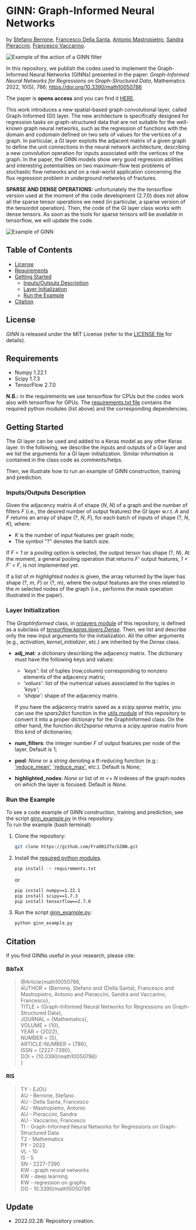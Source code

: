 # GINN: Graph-Informed Neural Networks

by [Stefano Berrone](https://www.researchgate.net/profile/Stefano-Berrone), [Francesco Della Santa](https://www.researchgate.net/profile/Francesco-Della-Santa), [Antonio Mastropietro](https://www.researchgate.net/profile/Antonio-Mastropietro), [Sandra Pieraccini](https://www.researchgate.net/profile/Sandra-Pieraccini), [Francesco Vaccarino](https://www.researchgate.net/profile/Francesco-Vaccarino).

![Example of the action of a GINN filter](https://www.mdpi.com/mathematics/mathematics-10-00786/article_deploy/html/images/mathematics-10-00786-g001-550.jpg)

In this repository, we publish the codes used to implement the Graph-Informed Neural Networks (GINNs) presented in the paper:
_Graph-Informed Neural Networks for Regressions on Graph-Structured Data_, Mathematics 2022, 10(5), 786; https://doi.org/10.3390/math10050786

The paper is **opens access** and you can find it [HERE](https://www.mdpi.com/2227-7390/10/5/786/htm).

This work introduces a new spatial-based graph convolutional layer, called Graph-Informed (GI) layer. The new architecture is specifically designed for regression tasks on graph-structured data that are not suitable for the well-known graph neural networks, such as the regression of functions with the domain and codomain defined on two sets of values for the vertices of a graph. In particular, a GI layer exploits the adjacent matrix of a given graph to define the unit connections in the neural network architecture, describing a new convolution operation for inputs associated with the vertices of the graph. 
In the paper, the GINN models show very good regression abilities and interesting potentialities on two maximum-flow test problems of stochastic flow networks and on a real-world application concerning the flux regression problem in underground networks of fractures.

**SPARSE AND DENSE OPERATIONS:** unfortunately the the tensorflow version used at the moment of the code development (2.7.0) does not allow all the sparse tensor operations we need (in particular, a sparse version of the tensordot operation). Then, the code of the GI layer class works with dense tensors. As soon as the tools for sparse tensors will be available in tensorflow, we will update the code.

![Example of GINN](https://www.mdpi.com/mathematics/mathematics-10-00786/article_deploy/html/images/mathematics-10-00786-g005-550.jpg)

## Table of Contents
- [License](https://github.com/Fra0013To/GINN/edit/main/README.md#license)
- [Requirements](https://github.com/Fra0013To/GINN/edit/main/README.md#requirements)
- [Getting Started](https://github.com/Fra0013To/GINN/edit/main/README.md#getting-started)
  - [Inputs/Outputs Description](https://github.com/Fra0013To/GINN/edit/main/README.md#inputsoutputs-description)
  - [Layer Initialization](https://github.com/Fra0013To/GINN/edit/main/README.md#layer-initialization)
  - [Run the Example](https://github.com/Fra0013To/GINN/edit/main/README.md#run-the-example)
- [Citation](https://github.com/Fra0013To/GINN/edit/main/README.md#citation)

## License
_GINN_ is released under the MIT License (refer to the [LICENSE file](https://github.com/Fra0013To/GINN/blob/main/LICENSE) for details).

## Requirements
- Numpy 1.22.1
- Scipy 1.7.3
- TensorFlow 2.7.0

**N.B.:** in the requirements we use tensorflow for CPUs but the codes work also with tensorflow for GPUs. The [requirements.txt file](https://github.com/Fra0013To/GINN/blob/main/requirements.txt) contains the required python modules (list above) and the corresponding dependencies.

## Getting Started
The GI layer can be used and added to a Keras model as any other Keras layer. In the following, we describe the inputs and outputs of a GI layer and we list the arguments for a GI layer initialization. Similar information is contained in the class code as comments/helps.

Then, we illustrate how to run an example of GINN construction, training and prediction.

### Inputs/Outputs Description
Given the adjacency matrix _A_ of shape (_N_, _N_) of a graph and the number of filters _F_ (i.e., the desired number of output features) the GI layer w.r.t. _A_ and _F_ returns an array of shape (?, _N_, _F_), for each batch of inputs of shape (?, _N_, _K_), where:
- _K_ is the number of input features per graph node;
- The symbol "?" denotes the batch size.

If _F = 1_ or a _pooling option_ is selected, the output tensor has shape (?, _N_). At the moment, a general pooling operation that returns _F'_ output features, _1 < F' < F_, is not implemented yet.

If a list of _m_ _highlighted nodes_ is given, the array returned by the layer has shape (?, _m_, _F_) or (?, _m_), where the output features are the ones related to the _m_ selected nodes of the graph (i.e., performs the mask operation illustrated in the paper).

### Layer Initialization
The _GraphInformed_ class, in [nnlayers module](https://github.com/Fra0013To/GINN/blob/main/nnlayers.py) of this repository, is defined as a subclass of [_tensorflow.keras.layers.Dense_](https://www.tensorflow.org/api_docs/python/tf/keras/layers/Dense). Then, we list and describe only the new input arguments for the initialization. All the other arguments (e.g., _activation_, _kernel_initializer_, etc.) are inherited by the _Dense_ class.

- **adj_mat**: a dictionary describing the adjacency matrix. The dictionary must have the following keys and values:
  - _'keys'_: list of tuples (row,column) corresponding to nonzero elements of the adjacency matrix;
  - _'values'_: list of the numerical values associated to the tuples in _'keys'_;
  - _'shape'_: shape of the adjacency matrix.
  
  If you have the adjacency matrix saved as a _scipy.sparse_ matrix, you can use the _spars2dict_ function in the [utils module](https://github.com/Fra0013To/GINN/blob/main/utils.py) of this repository to convert it into a proper dictionary for the GraphInformed class. On the other hand, the function _dict2sparse_ returns a _scipy.sparse_ matrix from this kind of dictionaries;
- **num_filters**: the integer number _F_ of output features per node of the layer. Default is 1;
- **pool**: _None_ or a _string_ denoting a tf-reducing function (e.g.: ['reduce_mean'](https://www.tensorflow.org/api_docs/python/tf/math/reduce_mean), ['reduce_max'](https://www.tensorflow.org/api_docs/python/tf/math/reduce_max), etc.). Default is _None_;
- **highlighted_nodes**: _None_ or list of _m <= N_ indexes of the graph nodes on which the layer is focused. Default is _None_.

### Run the Example
To see a code example of GINN construction, training and prediction, see the script [ginn_example.py](https://github.com/Fra0013To/GINN/blob/main/ginn_example.py) in this repository.  
To run the example (bash terminal):
1. Clone the repository:
    ```bash 
    git clone https://github.com/Fra0013To/GINN.git
    ```
2. Install the [required python modules](https://github.com/Fra0013To/GINN/edit/main/README.md#requirements).
    ```bash
    pip install -r requirements.txt
    ```
    or 
    ```bash
    pip install numpy==1.22.1
    pip install scipy==1.7.3
    pip install tensorflow==2.7.0
    ```
3. Run the script [ginn_example.py](https://github.com/Fra0013To/GINN/blob/main/ginn_example.py):
    ```bash
    python ginn_example.py
    ```

## Citation
If you find GINNs useful in your research, please cite:
#### BibTeX
> @Article{math10050786,  
> AUTHOR = {Berrone, Stefano and {Della Santa}, Francesco and Mastropietro, Antonio and Pieraccini, Sandra and Vaccarino, Francesco},  
> TITLE = {Graph-Informed Neural Networks for Regressions on Graph-Structured Data},  
> JOURNAL = {Mathematics},  
> VOLUME = {10},  
> YEAR = {2022},  
> NUMBER = {5},  
> ARTICLE-NUMBER = {786},  
> ISSN = {2227-7390},  
> DOI = {10.3390/math10050786}   
> }
#### RIS
> TY  - EJOU  
> AU  - Berrone, Stefano  
> AU  - Della Santa, Francesco  
> AU  - Mastropietro, Antonio  
> AU  - Pieraccini, Sandra  
> AU  - Vaccarino, Francesco  
> TI  - Graph-Informed Neural Networks for Regressions on Graph-Structured Data  
> T2  - Mathematics  
> PY  - 2022  
> VL  - 10  
> IS  - 5  
> SN  - 2227-7390  
> KW  - graph neural networks  
> KW  - deep learning  
> KW  - regression on graphs  
> DO  - 10.3390/math10050786  

## Update
- 2022.02.28: Repository creation.
